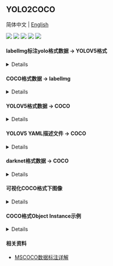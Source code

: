 ## YOLO2COCO
简体中文 | [English](./docs/README_en.md)

<p align="left">
    <a href=""><img src="https://img.shields.io/badge/Python-3.6+-aff.svg"></a>
    <a href=""><img src="https://img.shields.io/badge/OS-Linux%2C%20Win%2C%20Mac-pink.svg"></a>
    <a href="https://github.com/RapidAI/YOLO2COCO/graphs/contributors"><img src="https://img.shields.io/github/contributors/RapidAI/YOLO2COCO?color=9ea"></a>
    <a href="https://github.com/RapidAI/YOLO2COCO/stargazers"><img src="https://img.shields.io/github/stars/RapidAI/YOLO2COCO?color=ccf"></a>
    <a href="./LICENSE"><img src="https://img.shields.io/badge/License-Apache%202-dfd.svg"></a>
</p>


#### labelImg标注yolo格式数据 → YOLOV5格式
<details>

  - 将[labelImg](https://github.com/tzutalin/labelImg)库标注的yolo数据格式一键转换为YOLOV5格式数据
  - labelImg标注数据目录结构如下（详情参见`dataset/labelImg_dataset`）：
    ```text
      labelImg_dataset
      ├── classes.txt
      ├── images(13).jpg
      ├── images(13).txt
      ├── images(3).jpg
      ├── images(3).txt
      ├── images4.jpg
      ├── images4.txt
      ├── images5.jpg
      ├── images5.txt
      ├── images6.jpg  # 注意这个是没有标注的
      ├── images7.jpg
      └── images7.txt
    ```
  - 转换
    ```shell
    python labelImg_2_yolov5.py --src_dir dataset/labelImg_dataset \
                                --out_dir dataset/labelImg_dataset_output \
                                --val_ratio 0.2 \
                                --have_test true \
                                --test_ratio 0.2
    ```
    - `--src_dir`：labelImg标注后所在目录
    - `--out_dir`： 转换之后的数据存放位置
    - `--val_ratio`：生成验证集占整个数据的比例，默认是`0.2`
    - `--have_test`：是否生成test部分数据，默认是`True`
    - `--test_ratio`：test数据整个数据百分比，默认是`0.2`

  - 转换后目录结构（详情参见`dataset/labelImg_dataset_output`）：
    ```text
    labelImg_dataset_output/
      ├── classes.txt
      ├── images
      │   ├── images(13).jpg
      │   ├── images(3).jpg
      │   ├── images4.jpg
      │   ├── images5.jpg
      │   └── images7.jpg
      ├── labels
      │   ├── images(13).txt
      │   ├── images(3).txt
      │   ├── images4.txt
      │   ├── images5.txt
      │   └── images7.txt
      ├── non_labels        # 这是没有标注图像的目录，自行决定如何处置
      │   └── images6.jpg
      ├── test.txt
      ├── train.txt
      └── val.txt
    ```
  - 可以进一步直接对`dataset/labelImg_dataset_output`目录作转COCO的转换
    ```shell
    python yolov5_2_coco.py --data_dir dataset/lablelImg_dataset_output
    ```

</details>

#### COCO格式数据 → labelImg
<details>

- 将COCO格式数据一键转换为labelImg标注的yolo格式数据
- COCO格式数据目录结构如下（详情参见：`dataset/YOLOV5_COCO_format`）：
  ```text
  YOLOV5_COCO_format
    ├── annotations
    │   ├── instances_train2017.json
    │   └── instances_val2017.json
    ├── train2017
    │   ├── 000000000001.jpg
    │   └── 000000000002.jpg  # 这个是背景图像
    └── val2017
        └── 000000000001.jpg
  ```
- 转换
  ```bash
  python coco_2_labelImg.py --data_dir dataset/YOLOV5_COCO_format
  ```
  - `--data_dir`: COCO格式数据集所在目录
- 转换后目录结构（详情参见：`dataset/COCO_labelImg_format`）:
  ```text
  COCO_labelImg_format
    ├── train
    │   ├── 000000000001.jpg
    │   ├── 000000000001.txt
    │   |-- 000000000002.jpg
    │   └── classes.txt
    └── val
        ├── 000000000001.jpg
        ├── 000000000001.txt
        └── classes.txt
  ```
- 对转换之后的目录，可以直接用`labelImg`库直接打开，更改标注，具体命令如下：
  ```shell
  $ cd dataset/COCO_labelImg_format
  $ labelImg train train/classes.txt

  # or
  $ labelImg val val/classes.txt
  ```
</details>

#### YOLOV5格式数据 → COCO
<details>

  - 可以将一些背景图像加入到训练中，具体做法是：直接将背景图像放入`backgroud_images`目录即可。
  - 转换程序会自动扫描该目录，添加到训练集中，可以无缝集成后续[YOLOX](https://github.com/Megvii-BaseDetection/YOLOX)的训练。
  - YOLOV5训练格式目录结构（详情参见`dataset/YOLOV5`）：
      ```text
      YOLOV5
      ├── classes.txt
      ├── background_images  # 一般是和要检测的对象容易混淆的图像
      │   └── bg1.jpeg
      ├── images
      │   ├── images(13).jpg
      │   └── images(3).jpg
      ├── labels
      │   ├── images(13).txt
      │   └── images(3).txt
      ├── train.txt
      └── val.txt
      ```
  - **train.txt**和**val.txt**中图像路径，以下两种均可：
    - 相对于**根目录**的路径
      ```text
      dataset/YOLOV5/images/images(3).jpg
      ```
    - 相对于**dataset/YOLOV5**的相对路径
      ```text
      images/images(3).jpg
      ```
  - 转换
      ```shell
    python yolov5_2_coco.py --data_dir dataset/YOLOV5 --mode_list train,val
    ```
    - `--data_dir`：整理好的数据集所在目录
    - `--mode_list`：指定生成的json，前提是要有对应的txt文件，可单独指定。（e.g. `train,val,test`）

  - 转换后目录结构（详情参见`dataset/YOLOV5_COCO_format`）：
    ```text
    YOLOV5_COCO_format
    ├── annotations
    │   ├── instances_train2017.json
    │   └── instances_val2017.json
    ├── train2017
    │   ├── 000000000001.jpg
    │   └── 000000000002.jpg  # 这个是背景图像
    └── val2017
        └── 000000000001.jpg
    ```
</details>

#### YOLOV5 YAML描述文件 → COCO
<details>

  - YOLOV5 yaml 数据文件目录结构如下（详情参见`dataset/YOLOV5_yaml`）：
      ```text
      YOLOV5_yaml
      ├── images
      │   ├── train
      │   │   ├── images(13).jpg
      │   │   └── images(3).jpg
      │   └── val
      │       ├── images(13).jpg
      │       └── images(3).jpg
      ├── labels
      │   ├── train
      │   │   ├── images(13).txt
      │   │   └── images(3).txt
      │   └── val
      │       ├── images(13).txt
      │       └── images(3).txt
      └── sample.yaml
      ```

  - 转换
    ```shell
    python yolov5_yaml_2_coco.py --yaml_path dataset/YOLOV5_yaml/sample.yaml
    ```
</details>

#### darknet格式数据 → COCO
<details>

  - darknet训练数据目录结构（详情参见`dataset/darknet`）：
    ```text
    darknet
    ├── class.names
    ├── gen_config.data
    ├── gen_train.txt
    ├── gen_valid.txt
    └── images
        ├── train
        └── valid
    ```

  - 转换
    ```shell
    python darknet_2_coco.py --data_path dataset/darknet/gen_config.data
    ```
</details>

#### 可视化COCO格式下图像
<details>

```shell
python coco_visual.py --vis_num 1 \
                    --json_path dataset/YOLOV5_COCO_format/annotations/instances_train2017.json \
                    --img_dir dataset/YOLOV5_COCO_format/train2017
```

- `--vis_num`：指定要查看的图像索引
- `--json_path`：查看图像的json文件路径
- `--img_dir`: 查看图像所在的目录

</details>

#### COCO格式Object Instance示例
<details>

```json
{
    "info": {
      "year": 2022,
      "version": "1.0",
      "description": "For object detection",
      "date_created": "2022"
    },
    "licenses":  [{
        "id": 1,
        "name": "Apache License v2.0",
        "url": "https://github.com/RapidAI/YOLO2COCO/LICENSE"
    }],
    "images": [{
        "date_captured": "2022",
        "file_name": "000000000001.jpg",
        "id": 1,
        "height": 224,
        "width": 224
    }, {
        "date_captured": "2022",
        "file_name": "000000000002.jpg",
        "id": 2,
        "height": 424,
        "width": 550
    }],
    "annotations": [{
        "segmentation": [[18.00, 2.99, 105.00, 2.99, 105.00, 89.00, 18.00, 89.00]],
        "area": 7482.011,
        "iscrowd": 0,
        "image_id": 1,  // 对应images中的id
        "bbox": [18.00, 2.99, 87.00, 86.00],  // [x, y, w, h]其中(x,y)是左上角的值，w,h是框的宽和高
        "category_id": 1,  // 对应categories中的ID
        "id": 1  // 唯一区分不同标注实例的编号
    }, {
        "segmentation": [
            [126.99, 3.99, 210.99, 3.99, 210.99, 88.99, 126.99, 88.99]
        ],
        "area": 7139.994,
        "iscrowd": 0,
        "image_id": 1,
        "bbox": [126.99, 3.99, 84.0, 84.99],
        "category_id": 1,
        "id": 2
    }],
    "categories": [{
        "supercategory": "stamp",
        "id": 1,
        "name": "stamp"
    }]
}
```

</details>

#### 相关资料
- [MSCOCO数据标注详解](https://blog.csdn.net/wc781708249/article/details/79603522)
